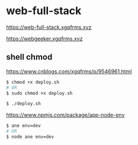 # web-full-stack


https://web-full-stack.xgqfrms.xyz

https://webgeeker.xgqfrms.xyz

## shell chmod

https://www.cnblogs.com/xgqfrms/p/9546961.html

```sh
$ chmod +x deploy.sh
# OR
$ sudo chmod +x deploy.sh

$ ./deploy.sh

```


https://www.npmjs.com/package/app-node-env


```sh
$ ane env=dev
# OR
$ node ane env=dev

```
